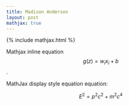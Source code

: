 ```yaml
---
title: Madison Anderson
layout: post
mathjax: true
---
```


{% include mathjax.html %}

Mathjax inline equation $$ g(z) = w_i x_i + b$$.

MathJax display style equation equation:

$$
E^2 = p^2c^2 + m^2c^4
$$
